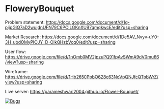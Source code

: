 # FloweryBouquet
 Problem statement: https://docs.google.com/document/d/1g-pijpGiQ7aD2wujdnUFN79C6PCILGKnXUB7qmqkwcE/edit?usp=sharing
 
Market Research:  https://docs.google.com/document/d/1De5AV_Nvyv-uY0-3H_ubdOMyPIOJY_D-OIkQHzbVcq0/edit?usp=sharing

User flow: https://drive.google.com/file/d/1nOmb0MV2jpzuPQ91fpAvSWmA9dV0mu66/view?usp=sharing

Wireframe: https://drive.google.com/file/d/1Hb2650PpbO628c63NoVpQNJfcQTpbWrZ/view?usp=sharing

Live server: https://parameshwari2004.github.io/Flower-Bouquet/

[![Bugs](https://sonarcloud.io/api/project_badges/measure?project=fssa-batch3_parameshwari.arumugam__web_project&metric=bugs)](https://sonarcloud.io/summary/new_code?id=fssa-batch3_parameshwari.arumugam__web_project)
